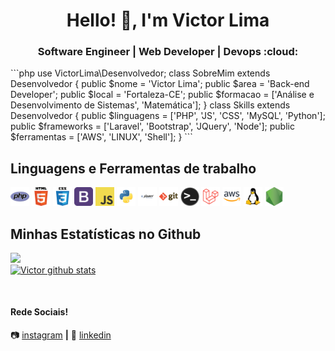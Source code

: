 <h1 align="center">Hello! 👋, I'm Victor Lima </h1> 
  
<h3 align="center">Software Engineer | Web Developer | Devops :cloud: </h3>
```php
use VictorLima\Desenvolvedor;
class SobreMim extends Desenvolvedor {
  public $nome    = 'Victor Lima';
  public $area    = 'Back-end Developer';
  public $local   = 'Fortaleza-CE';
  public $formacao = ['Análise e Desenvolvimento de Sistemas', 'Matemática'];
}
class Skills extends Desenvolvedor {
  public $linguagens  = ['PHP', 'JS', 'CSS', 'MySQL', 'Python'];
  public $frameworks = ['Laravel', 'Bootstrap', 'JQuery', 'Node'];
  public $ferramentas  = ['AWS', 'LINUX', 'Shell'];
}
```




## **Linguagens e Ferramentas de trabalho**
<code><img height="30" src="https://raw.githubusercontent.com/github/explore/80688e429a7d4ef2fca1e82350fe8e3517d3494d/topics/php/php.png"></code>
<code><img height="30" src="https://raw.githubusercontent.com/github/explore/80688e429a7d4ef2fca1e82350fe8e3517d3494d/topics/html/html.png"></code>
<code><img height="30" src="https://raw.githubusercontent.com/github/explore/80688e429a7d4ef2fca1e82350fe8e3517d3494d/topics/css/css.png"></code>
<code><img height="30" src="https://raw.githubusercontent.com/github/explore/80688e429a7d4ef2fca1e82350fe8e3517d3494d/topics/bootstrap/bootstrap.png"></code>
<code><img height="30" src="https://raw.githubusercontent.com/github/explore/80688e429a7d4ef2fca1e82350fe8e3517d3494d/topics/javascript/javascript.png"></code>
<code><img height="30" src="https://raw.githubusercontent.com/github/explore/80688e429a7d4ef2fca1e82350fe8e3517d3494d/topics/python/python.png"></code>
<code><img height="30" src="https://raw.githubusercontent.com/github/explore/80688e429a7d4ef2fca1e82350fe8e3517d3494d/topics/jquery/jquery.png"></code>
<code><img height="30" src="https://raw.githubusercontent.com/github/explore/80688e429a7d4ef2fca1e82350fe8e3517d3494d/topics/git/git.png"></code>
<code><img height="30" src="https://raw.githubusercontent.com/github/explore/80688e429a7d4ef2fca1e82350fe8e3517d3494d/topics/terminal/terminal.png"></code>
<code><img height="30" src="https://raw.githubusercontent.com/github/explore/80688e429a7d4ef2fca1e82350fe8e3517d3494d/topics/laravel/laravel.png"></code>
<code><img height="30" src="https://raw.githubusercontent.com/github/explore/80688e429a7d4ef2fca1e82350fe8e3517d3494d/topics/aws/aws.png"></code>
<code><img height="30" src="https://raw.githubusercontent.com/github/explore/80688e429a7d4ef2fca1e82350fe8e3517d3494d/topics/linux/linux.png"></code>
<code><img height="30" src="https://raw.githubusercontent.com/github/explore/80688e429a7d4ef2fca1e82350fe8e3517d3494d/topics/nodejs/nodejs.png"></code>
## **Minhas Estatísticas no Github**
 <p >&nbsp; <img  align="left" src="https://github-readme-streak-stats.herokuapp.com/?user=victorLMGit&theme=dark" width="380" > </img>

<a href="https://github.com/Gurupreet">
 <img align="center" src="https://github-readme-stats.vercel.app/api?username=VictorLMgit&show_icons=true&theme=dark&line_height=27" alt="Victor github stats"/>
</a>

[instagram]: https://www.instagram.com/l._monte/
[linkedin]: https://www.linkedin.com/in/victor-limath/
<br>

#### Rede Sociais!


📷 [instagram][instagram] **|** 
👔 [linkedin][linkedin]
